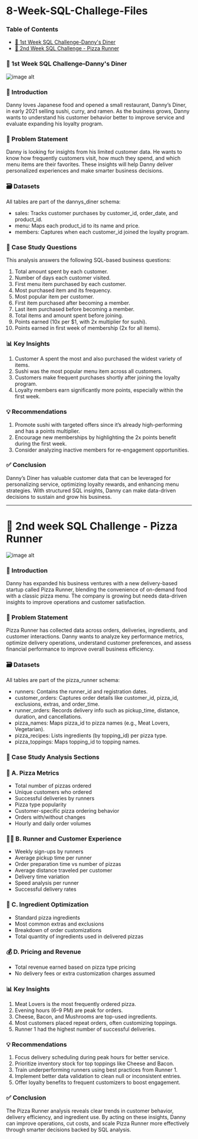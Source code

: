 # 8-Week-SQL-Challege-Files

### Table of Contents

- [🍱 1st Week SQL Challenge-Danny's Diner](#1st-week-sql-challenge-danny's-dine)
- [🍕 2nd Week SQL Challenge - Pizza Runner](#2nd-week-sql-challenge-pizza-runner)




### 🍱 1st Week SQL Challenge–Danny's Diner
![image alt](https://github.com/PUJITHA12-S/8-Week-SQL-Challege-Files/blob/4ea0d24e3927bcef736195ea024a62758f8309d2/Danny's%20Diner.png)
### 📖 Introduction
  
Danny loves Japanese food and opened a small restaurant, Danny’s Diner, in early 2021 selling sushi, curry, and ramen. As the business grows, Danny wants to understand his customer behavior better to improve service and evaluate expanding his loyalty program.

### 🧩 Problem Statement
Danny is looking for insights from his limited customer data. He wants to know how frequently customers visit, how much they spend, and which menu items are their favorites. These insights will help Danny deliver personalized experiences and make smarter business decisions.

### 🗃️ Datasets
All tables are part of the dannys_diner schema:
* sales: Tracks customer purchases by customer_id, order_date, and product_id.
* menu: Maps each product_id to its name and price.
* members: Captures when each customer_id joined the loyalty program.

### 🧠 Case Study Questions
This analysis answers the following SQL-based business questions:

1. Total amount spent by each customer.
2. Number of days each customer visited.
3. First menu item purchased by each customer.
4. Most purchased item and its frequency.
5. Most popular item per customer.
6. First item purchased after becoming a member.
7. Last item purchased before becoming a member.
8. Total items and amount spent before joining.
9. Points earned (10x per $1, with 2x multiplier for sushi).
10. Points earned in first week of membership (2x for all items).

### 📊 Key Insights
1. Customer A spent the most and also purchased the widest variety of items.
2. Sushi was the most popular menu item across all customers.
3. Customers make frequent purchases shortly after joining the loyalty program.
4. Loyalty members earn significantly more points, especially within the first week.

### 💡 Recommendations
1. Promote sushi with targeted offers since it’s already high-performing and has a points multiplier.
2. Encourage new memberships by highlighting the 2x points benefit during the first week.
3. Consider analyzing inactive members for re-engagement opportunities.

### ✅ Conclusion
Danny’s Diner has valuable customer data that can be leveraged for personalizing service, optimizing loyalty rewards, and enhancing menu strategies. With structured SQL insights, Danny can make data-driven decisions to sustain and grow his business.

-----------------------------------------------------------------------------------------------------------------------------------------------------------------------------------------------------------------
# 🍕 2nd week SQL Challenge - Pizza Runner

![image alt](https://github.com/PUJITHA12-S/8-Week-SQL-Challege-Files/blob/40e1737c242501b2d214fdc9fe91b64266dde56d/PizzaRunner.png)
### 📖 Introduction
Danny has expanded his business ventures with a new delivery-based startup called Pizza Runner, blending the convenience of on-demand food with a classic pizza menu. The company is growing but needs data-driven insights to improve operations and customer satisfaction.

### 🧩 Problem Statement
Pizza Runner has collected data across orders, deliveries, ingredients, and customer interactions. Danny wants to analyze key performance metrics, optimize delivery operations, understand customer preferences, and assess financial performance to improve overall business efficiency.

### 🗃️ Datasets
All tables are part of the pizza_runner schema:
* runners: Contains the runner_id and registration dates.
* customer_orders: Captures order details like customer_id, pizza_id, exclusions, extras, and order_time.
* runner_orders: Records delivery info such as pickup_time, distance, duration, and cancellations.
* pizza_names: Maps pizza_id to pizza names (e.g., Meat Lovers, Vegetarian).
* pizza_recipes: Lists ingredients (by topping_id) per pizza type.
* pizza_toppings: Maps topping_id to topping names.

### 🧠 Case Study Analysis Sections
### 🍕 A. Pizza Metrics
* Total number of pizzas ordered
* Unique customers who ordered
* Successful deliveries by runners
* Pizza type popularity
* Customer-specific pizza ordering behavior
* Orders with/without changes
* Hourly and daily order volumes

### 🏃‍♂️ B. Runner and Customer Experience
* Weekly sign-ups by runners
* Average pickup time per runner
* Order preparation time vs number of pizzas
* Average distance traveled per customer
* Delivery time variation
* Speed analysis per runner
* Successful delivery rates

### 🧂 C. Ingredient Optimization
* Standard pizza ingredients
* Most common extras and exclusions
* Breakdown of order customizations
* Total quantity of ingredients used in delivered pizzas

### 💰 D. Pricing and Revenue
* Total revenue earned based on pizza type pricing
* No delivery fees or extra customization charges assumed

### 📊 Key Insights
1. Meat Lovers is the most frequently ordered pizza.
2. Evening hours (6–9 PM) are peak for orders.
3. Cheese, Bacon, and Mushrooms are top-used ingredients.
4. Most customers placed repeat orders, often customizing toppings.
5. Runner 1 had the highest number of successful deliveries.

### 💡 Recommendations
1. Focus delivery scheduling during peak hours for better service.
2. Prioritize inventory stock for top toppings like Cheese and Bacon.
3. Train underperforming runners using best practices from Runner 1.
4. Implement better data validation to clean null or inconsistent entries.
5. Offer loyalty benefits to frequent customizers to boost engagement.

### ✅ Conclusion
The Pizza Runner analysis reveals clear trends in customer behavior, delivery efficiency, and ingredient use. By acting on these insights, Danny can improve operations, cut costs, and scale Pizza Runner more effectively through smarter decisions backed by SQL analysis.
